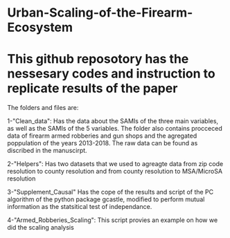 # Urban-Scaling-of-the-Firearm-Ecosystem

# This github reposotory has the nessesary codes and instruction to replicate results of the paper
The folders and files are:

1-"Clean_data": Has the data about the SAMIs of the three main variables, as well as the SAMIs of the 5 variables. The folder also contains procceced data of firearm armed robberies and gun shops and the agregated poppulation of the years 2013-2018. The raw data can be found as discribed in the manuscirpt.

2-"Helpers": Has two datasets that we used to agreagte data from zip code resolution to county resolution and from county resolution to MSA/MicroSA resolution

3-"Supplement_Causal" Has the cope of the results and script of the PC algorithm of the python package gcastle, modified to perform mutual information as the statsitical test of independance.

4-"Armed_Robberies_Scaling": This script provies an example on how we did the scaling analysis 
